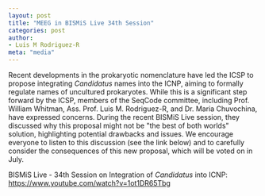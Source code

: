 ```yaml
---
layout: post
title: "MEEG in BISMiS Live 34th Session"
categories: post
author:
- Luis M Rodriguez-R
meta: "media"
---
```


Recent developments in the prokaryotic nomenclature have led the ICSP to propose
integrating *Candidatus* names into the ICNP, aiming to formally regulate names
of uncultured prokaryotes.
While this is a significant step forward by the ICSP, members of the SeqCode
committee, including Prof. William Whitman, Ass. Prof. Luis M. Rodriguez-R, and
Dr. Maria Chuvochina, have expressed concerns.
During the recent BISMiS Live session, they discussed why this proposal might
not be "the best of both worlds" solution, highlighting potential drawbacks and
issues. 
We encourage everyone to listen to this discussion (see the link below) and to
carefully consider the consequences of this new proposal, which will be voted on
in July. 

BISMiS Live - 34th Session on Integration of *Candidatus* into ICNP:
https://www.youtube.com/watch?v=1ot1DR65Tbg

